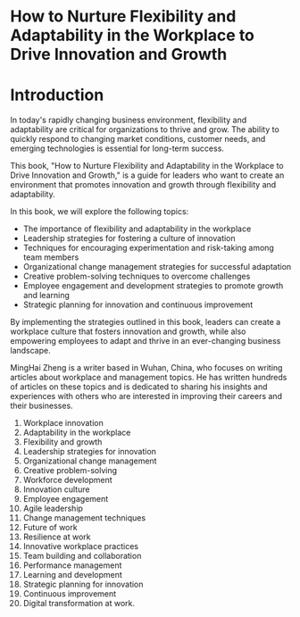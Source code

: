 # How to Nurture Flexibility and Adaptability in the Workplace to Drive Innovation and Growth

# Introduction

In today's rapidly changing business environment, flexibility and adaptability are critical for organizations to thrive and grow. The ability to quickly respond to changing market conditions, customer needs, and emerging technologies is essential for long-term success.

This book, "How to Nurture Flexibility and Adaptability in the Workplace to Drive Innovation and Growth," is a guide for leaders who want to create an environment that promotes innovation and growth through flexibility and adaptability.

In this book, we will explore the following topics:

* The importance of flexibility and adaptability in the workplace
* Leadership strategies for fostering a culture of innovation
* Techniques for encouraging experimentation and risk-taking among team members
* Organizational change management strategies for successful adaptation
* Creative problem-solving techniques to overcome challenges
* Employee engagement and development strategies to promote growth and learning
* Strategic planning for innovation and continuous improvement

By implementing the strategies outlined in this book, leaders can create a workplace culture that fosters innovation and growth, while also empowering employees to adapt and thrive in an ever-changing business landscape.

MingHai Zheng is a writer based in Wuhan, China, who focuses on writing articles about workplace and management topics. He has written hundreds of articles on these topics and is dedicated to sharing his insights and experiences with others who are interested in improving their careers and their businesses.



1. Workplace innovation
2. Adaptability in the workplace
3. Flexibility and growth
4. Leadership strategies for innovation
5. Organizational change management
6. Creative problem-solving
7. Workforce development
8. Innovation culture
9. Employee engagement
10. Agile leadership
11. Change management techniques
12. Future of work
13. Resilience at work
14. Innovative workplace practices
15. Team building and collaboration
16. Performance management
17. Learning and development
18. Strategic planning for innovation
19. Continuous improvement
20. Digital transformation at work.

